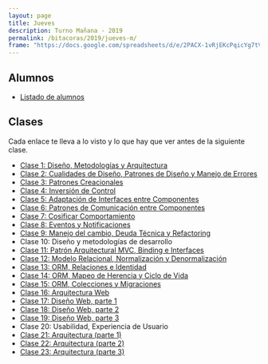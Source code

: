 ```yaml
---
layout: page
title: Jueves
description: Turno Mañana - 2019
permalink: /bitacoras/2019/jueves-m/
frame: "https://docs.google.com/spreadsheets/d/e/2PACX-1vRjEKcPqicYg7tVtVapxNsusp45lvi61CK8EdLEpTAmFG6UC4qPJPO2j4_838d_Jd3UN8gA_uo8Fhyz/pubhtml?gid=0&amp;single=true&amp;widget=true&amp;headers=false"
---
```

## Alumnos
- [Listado de alumnos](https://docs.google.com/spreadsheets/d/1vsBtAyVj0OwkxfSsnz_tOzM1Tt9FUCMxMMG9Flv4r9c)

## Clases
Cada enlace te lleva a lo visto y lo que hay que ver antes de la siguiente clase.

- [Clase 1: Diseño, Metodologías y Arquitectura]({{site.baseurl}}/bitacoras/2019/jueves-m/clase-01)
- [Clase 2: Cualidades de Diseño, Patrones de Diseño y Manejo de Errores]({{site.baseurl}}/bitacoras/2019/jueves-m/clase-02)
- [Clase 3: Patrones Creacionales]({{site.baseurl}}/bitacoras/2019/jueves-m/clase-03)
- [Clase 4: Inversión de Control]({{site.baseurl}}/bitacoras/2019/jueves-m/clase-04)
- [Clase 5: Adaptación de Interfaces entre Componentes]({{site.baseurl}}/bitacoras/2019/jueves-m/clase-05)
- [Clase 6: Patrones de Comunicación entre Componentes]({{site.baseurl}}/bitacoras/2019/jueves-m/clase-06)
- [Clase 7: Cosificar Comportamiento]({{site.baseurl}}/bitacoras/2019/jueves-m/clase-07)
- [Clase 8: Eventos y Notificaciones]({{site.baseurl}}/bitacoras/2019/jueves-m/clase-08)
- [Clase 9: Manejo del cambio, Deuda Técnica y Refactoring]({{site.baseurl}}/bitacoras/2019/jueves-m/clase-09)
- Clase 10: Diseño y metodologías de desarrollo
- [Clase 11: Patrón Arquitectural MVC, Binding e Interfaces]({{site.baseurl}}/bitacoras/2019/jueves-m/clase-11)
- [Clase 12: Modelo Relacional, Normalización y Denormalización]({{site.baseurl}}/bitacoras/2019/jueves-m/clase-12)
- [Clase 13: ORM, Relaciones e Identidad]({{site.baseurl}}/bitacoras/2019/jueves-m/clase-13)
- [Clase 14: ORM, Mapeo de Herencia y Ciclo de Vida]({{site.baseurl}}/bitacoras/2019/jueves-m/clase-14)
- [Clase 15: ORM, Colecciones y Migraciones]({{site.baseurl}}/bitacoras/2019/jueves-m/clase-15)
- [Clase 16: Arquitectura Web]({{site.baseurl}}/bitacoras/2019/jueves-m/clase-16)
- [Clase 17: Diseño Web, parte 1]({{site.baseurl}}/bitacoras/2019/jueves-m/clase-17)
- [Clase 18: Diseño Web, parte 2]({{site.baseurl}}/bitacoras/2019/jueves-m/clase-18)
- [Clase 19: Diseño Web, parte 3]({{site.baseurl}}/bitacoras/2019/jueves-m/clase-19)
- Clase 20: Usabilidad, Experiencia de Usuario
- [Clase 21: Arquitectura (parte 1)]({{site.baseurl}}/bitacoras/2019/jueves-m/clase-21)
- [Clase 22: Arquitectura (parte 2)]({{site.baseurl}}/bitacoras/2019/jueves-m/clase-22)
- [Clase 23: Arquitectura (parte 3)]({{site.baseurl}}/bitacoras/2019/jueves-m/clase-23)
